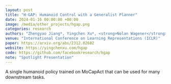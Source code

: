 ```yaml
---
layout: post
title: "H-GAP: Humanoid Control with a Generalist Planner"
date: 2024-01-16 00:00:00 +00:00
image: /media/other_projects/hgap.png
categories: research
authors: "Zhengyao Jiang*, Yingchen Xu*, <strong>Nolan Wagener</strong>, Yicheng Luo, Michael Janner, Edward Grefenstette, Yuandong Tian, Tim Rocktäschel"
venue: "International Conference on Learning Representations (ICLR)"
paper: https://arxiv.org/abs/2312.02682
website: https://yingchenxu.com/hgap
code: https://github.com/facebookresearch/hgap
note: "Spotlight Presentation"
---
```

A single humanoid policy trained on MoCapAct that can be used for many downstream tasks.

